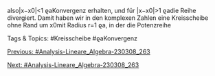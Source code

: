 also|x−x0|<1
ϱaKonvergenz erhalten, und für |x−x0|>1
ϱadie Reihe divergiert. Damit haben wir in
den komplexen Zahlen eine Kreisscheibe ohne Rand um x0mit Radius r=1
ϱa, in der die Potenzreihe

   Tags & Topics:
   #Kreisscheibe
   #ϱaKonvergenz

[Previous: #Analysis-Lineare_Algebra-230308_263](Analysis-Lineare_Algebra-230308_263.md)

[Next: #Analysis-Lineare_Algebra-230308_263](Analysis-Lineare_Algebra-230308_263.md)